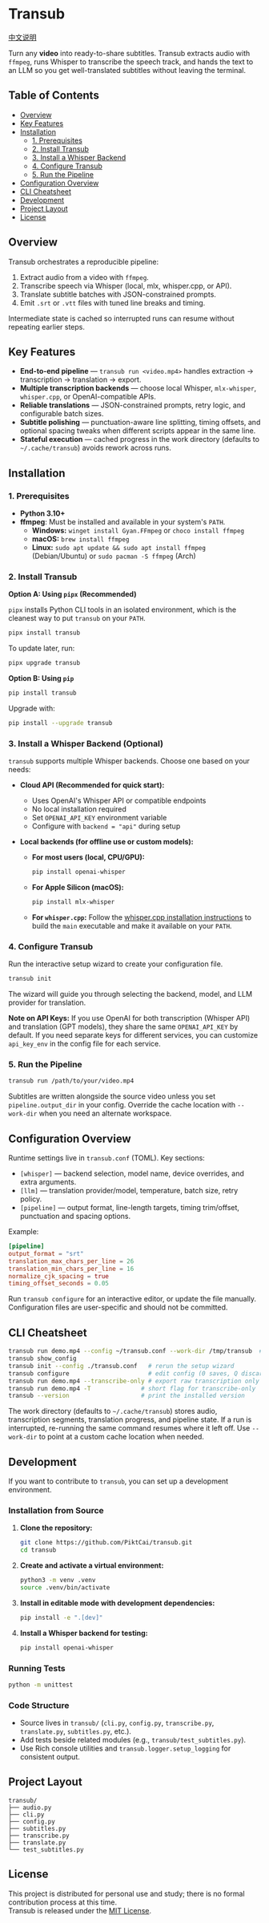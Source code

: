 # Transub

[中文说明](https://github.com/PiktCai/transub/blob/main/README.zh-CN.md)

Turn any **video** into ready-to-share subtitles. Transub extracts audio with `ffmpeg`, runs Whisper to transcribe the speech track, and hands the text to an LLM so you get well-translated subtitles without leaving the terminal.

## Table of Contents

- [Overview](#overview)
- [Key Features](#key-features)
- [Installation](#installation)
  - [1. Prerequisites](#1-prerequisites)
  - [2. Install Transub](#2-install-transub)
  - [3. Install a Whisper Backend](#3-install-a-whisper-backend)
  - [4. Configure Transub](#4-configure-transub)
  - [5. Run the Pipeline](#5-run-the-pipeline)
- [Configuration Overview](#configuration-overview)
- [CLI Cheatsheet](#cli-cheatsheet)
- [Development](#development)
- [Project Layout](#project-layout)
- [License](#license)

## Overview

Transub orchestrates a reproducible pipeline:

1. Extract audio from a video with `ffmpeg`.
2. Transcribe speech via Whisper (local, mlx, whisper.cpp, or API).
3. Translate subtitle batches with JSON-constrained prompts.
4. Emit `.srt` or `.vtt` files with tuned line breaks and timing.

Intermediate state is cached so interrupted runs can resume without repeating earlier steps.

## Key Features

- **End-to-end pipeline** — `transub run <video.mp4>` handles extraction → transcription → translation → export.
- **Multiple transcription backends** — choose local Whisper, `mlx-whisper`, `whisper.cpp`, or OpenAI-compatible APIs.
- **Reliable translations** — JSON-constrained prompts, retry logic, and configurable batch sizes.
- **Subtitle polishing** — punctuation-aware line splitting, timing offsets, and optional spacing tweaks when different scripts appear in the same line.
- **Stateful execution** — cached progress in the work directory (defaults to `~/.cache/transub`) avoids rework across runs.

## Installation

### 1. Prerequisites

- **Python 3.10+**
- **ffmpeg**: Must be installed and available in your system's `PATH`.
  - **Windows:** `winget install Gyan.FFmpeg` or `choco install ffmpeg`
  - **macOS:** `brew install ffmpeg`
  - **Linux:** `sudo apt update && sudo apt install ffmpeg` (Debian/Ubuntu) or `sudo pacman -S ffmpeg` (Arch)

### 2. Install Transub

**Option A: Using `pipx` (Recommended)**

`pipx` installs Python CLI tools in an isolated environment, which is the cleanest way to put `transub` on your `PATH`.

```bash
pipx install transub
```

To update later, run:

```bash
pipx upgrade transub
```

**Option B: Using `pip`**

```bash
pip install transub
```

Upgrade with:

```bash
pip install --upgrade transub
```

### 3. Install a Whisper Backend (Optional)

`transub` supports multiple Whisper backends. Choose one based on your needs:

- **Cloud API (Recommended for quick start):**
  - Uses OpenAI's Whisper API or compatible endpoints
  - No local installation required
  - Set `OPENAI_API_KEY` environment variable
  - Configure with `backend = "api"` during setup

- **Local backends (for offline use or custom models):**
  - **For most users (local, CPU/GPU):**
    ```bash
    pip install openai-whisper
    ```
  
  - **For Apple Silicon (macOS):**
    ```bash
    pip install mlx-whisper
    ```
  
  - **For `whisper.cpp`:**
    Follow the [whisper.cpp installation instructions](https://github.com/ggerganov/whisper.cpp) to build the `main` executable and make it available on your `PATH`.

### 4. Configure Transub

Run the interactive setup wizard to create your configuration file.

```bash
transub init
```

The wizard will guide you through selecting the backend, model, and LLM provider for translation.

**Note on API Keys:** If you use OpenAI for both transcription (Whisper API) and translation (GPT models), they share the same `OPENAI_API_KEY` by default. If you need separate keys for different services, you can customize `api_key_env` in the config file for each service.

### 5. Run the Pipeline

```bash
transub run /path/to/your/video.mp4
```

Subtitles are written alongside the source video unless you set `pipeline.output_dir` in your config. Override the cache location with `--work-dir` when you need an alternate workspace.

## Configuration Overview

Runtime settings live in `transub.conf` (TOML). Key sections:

- `[whisper]` — backend selection, model name, device overrides, and extra arguments.
- `[llm]` — translation provider/model, temperature, batch size, retry policy.
- `[pipeline]` — output format, line-length targets, timing trim/offset, punctuation and spacing options.

Example:

```toml
[pipeline]
output_format = "srt"
translation_max_chars_per_line = 26
translation_min_chars_per_line = 16
normalize_cjk_spacing = true
timing_offset_seconds = 0.05
```

Run `transub configure` for an interactive editor, or update the file manually. Configuration files are user-specific and should not be committed.

## CLI Cheatsheet

```bash
transub run demo.mp4 --config ~/transub.conf --work-dir /tmp/transub  # override work dir (defaults to ~/.cache/transub)
transub show_config
transub init --config ./transub.conf   # rerun the setup wizard
transub configure                      # edit config (0 saves, Q discards)
transub run demo.mp4 --transcribe-only # export raw transcription only
transub run demo.mp4 -T              # short flag for transcribe-only
transub --version                    # print the installed version
```

The work directory (defaults to `~/.cache/transub`) stores audio, transcription segments, translation progress, and pipeline state. If a run is interrupted, re-running the same command resumes where it left off. Use `--work-dir` to point at a custom cache location when needed.

## Development

If you want to contribute to `transub`, you can set up a development environment.

### Installation from Source

1.  **Clone the repository:**
    ```bash
    git clone https://github.com/PiktCai/transub.git
    cd transub
    ```
2.  **Create and activate a virtual environment:**
    ```bash
    python3 -m venv .venv
    source .venv/bin/activate
    ```
3.  **Install in editable mode with development dependencies:**
    ```bash
    pip install -e ".[dev]"
    ```
4.  **Install a Whisper backend for testing:**
    ```bash
    pip install openai-whisper
    ```

### Running Tests

```bash
python -m unittest
```

### Code Structure

- Source lives in `transub/` (`cli.py`, `config.py`, `transcribe.py`, `translate.py`, `subtitles.py`, etc.).
- Add tests beside related modules (e.g., `transub/test_subtitles.py`).
- Use Rich console utilities and `transub.logger.setup_logging` for consistent output.

## Project Layout

```
transub/
├── audio.py
├── cli.py
├── config.py
├── subtitles.py
├── transcribe.py
├── translate.py
└── test_subtitles.py
```

## License

This project is distributed for personal use and study; there is no formal contribution process at this time.  
Transub is released under the [MIT License](LICENSE).
